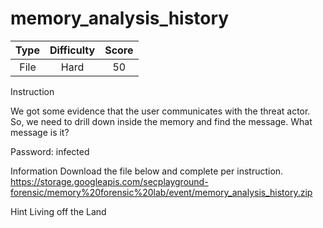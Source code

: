 # memory_analysis_history

| Type | Difficulty | Score |
| :--: | :--------: | :---: |
| File |    Hard    |  50   |

Instruction

We got some evidence that the user communicates with the threat actor. So, we need to drill down inside the memory and find the message. What message is it?

Password: infected

Information
Download the file below and complete per instruction.
https://storage.googleapis.com/secplayground-forensic/memory%20forensic%20lab/event/memory_analysis_history.zip

Hint
Living off the Land
